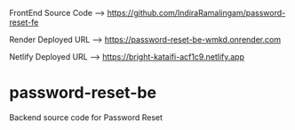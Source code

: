FrontEnd Source Code --> https://github.com/IndiraRamalingam/password-reset-fe

Render Deployed URL --> https://password-reset-be-wmkd.onrender.com

Netlify Deployed URL --> https://bright-kataifi-acf1c9.netlify.app

# password-reset-be
Backend source code for Password Reset 
